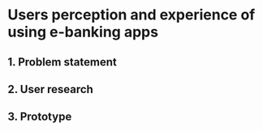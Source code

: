 # Users perception and experience of using e-banking apps

## 1. Problem statement


## 2. User research


## 3. Prototype
